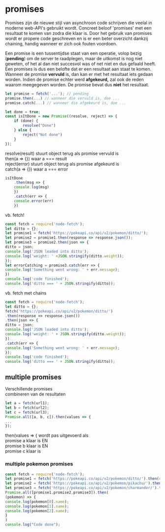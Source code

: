 # promises

Promises zijn de nieuwe stijl van asynchroon code schrijven die veelal in moderne web-API's gebruikt wordt. Concreet beloof 'promises' met een resultaat te komen van zodra die klaar is. Door het gebruik van promises wordt er propere code geschreven en is er een beter overzicht dankzij chaining, handig wanneer er zich ook fouten voordoen.

Een promise is een tussentijdse staat van een operatie, volop bezig \(**pending**\) om de server te raadplegen, maar de uitkomst is nog niet geweten, of het al dan niet succesvol was of net niet en dus gefaald heeft.   
Een promises is dus een belofte dat er een resultaat aan staat te komen. Wanneer de promise **vervuld** is, dan kan er met het resultaat iets gedaan worden. Indien de promise echter werd **afgekeurd,** zal ook de reden waarom meegegeven worden. De promise bevat dus **niet** het resultaat.

```javascript
let promise = fetch('...'); // pending
promise.then(...) // wanneer die vervuld is, doe ...
promise.catch(...) // wanneer die afgekeurd is, doe ...
```

```javascript
let done = true;
const isItDone = new Promise((resolve, reject) => {
    if (done) {
        resolve("Done")
    } else {
        reject("Not done")
    }
});
```

resolve\(result\) stuurt object terug als promise vervuld is   
then\(a =&gt; {}\) waar a === result   
reject\(error\) stuurt object terug als promise afgekeurd is   
catch\(a =&gt; {}\) waar a === error



```javascript
isItDone
    .then(msg => {
    console.log(msg)
    })
    .catch(err => {
    console.error(err)
    })
```

vb. fetch!

```javascript
const fetch = require('node-fetch');
let ditto = {};
let promise1 = fetch('https://pokeapi.co/api/v2/pokemon/ditto/');
let promise2 = promise1.then(response => response.json());
let promise3 = promise2.then(json => {
ditto = json;
console.log('JSON loaded into ditto');
console.log('weight: ' +JSON.stringify(ditto.weight));
});
let errorCatching = promise3.catch(err => {
console.log('Something went wrong: ' + err.message);
})
console.log('code finished');
console.log('ditto === ' + JSON.stringify(ditto));
```

vb. fetch met chains

```javascript
const fetch = require('node-fetch');
let ditto = {};
fetch('https://pokeapi.co/api/v2/pokemon/ditto/')
.then(response => response.json())
.then(json => {
ditto = json;
console.log('JSON loaded into ditto');
console.log('weight: ' + JSON.stringify(ditto.weight));
})
.catch(err => {
console.log('Something went wrong: ' + err.message);
});
console.log('code finished');
console.log('ditto === ' + JSON.stringify(ditto));
```

## multiple promises

Verschillende promises   
combineren van de resultaten

```javascript
let a = fetch(url1);
let b = fetch(url2);
let c = fetch(url3);
Promise.all([a, b, c]).then(values => {
...
});
```

then\(values =&gt; { wordt pas uitgevoerd als   
promise a klaar is EN   
promise b klaar is EN   
promise c klaar is

### multiple pokemon promises

```javascript
const fetch = require('node-fetch');
let promise1 = fetch('https://pokeapi.co/api/v2/pokemon/ditto/').then(response => response.json());;
let promise2 = fetch('https://pokeapi.co/api/v2/pokemon/pikachu/').then(response => response.json());;
let promise3 = fetch('https://pokeapi.co/api/v2/pokemon/charmander/').then(response => response.json());;
Promise.all([promise1,promise2,promise3]).then(
(pokemon) => {
console.log(pokemon[0].name);
console.log(pokemon[1].name);
console.log(pokemon[2].name);
}
)
console.log("Code done");
```

